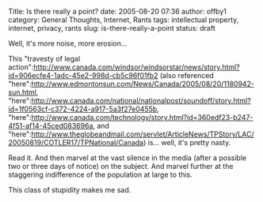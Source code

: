 Title: Is there really a point?
date: 2005-08-20 07:36
author: offby1
category: General Thoughts, Internet, Rants
tags: intellectual property, internet, privacy, rants
slug: is-there-really-a-point
status: draft

Well, it's more noise, more erosion\...

This "travesty of legal action":http://www.canada.com/windsor/windsorstar/news/story.html?id=906ecfe4-1adc-45e2-998d-cb5c96f01fb2 (also referenced "here":http://www.edmontonsun.com/News/Canada/2005/08/20/1180942-sun.html, "here":http://www.canada.com/national/nationalpost/soundoff/story.html?id=1f0563cf-c372-4224-a917-5a3f27e0455b, "here":http://www.canada.com/technology/story.html?id=360edf23-b247-4f51-af14-45ced083696a, and "here":http://www.theglobeandmail.com/servlet/ArticleNews/TPStory/LAC/20050819/COTLER17/TPNational/Canada) is\... well, it's pretty nasty.

Read it. And then marvel at the vast silence in the media (after a possible two or three days of notice) on the subject. And marvel further at the staggering indifference of the population at large to this.

This class of stupidity makes me sad.
